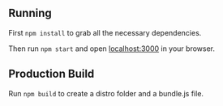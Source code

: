 

## Running

First `npm install` to grab all the necessary dependencies. 

Then run `npm start` and open <localhost:3000> in your browser.

## Production Build

Run `npm build` to create a distro folder and a bundle.js file.
